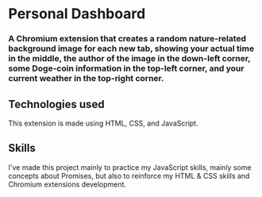 # Personal Dashboard
### A Chromium extension that creates a random nature-related background image for each new tab, showing your actual time in the middle, the author of the image in the down-left corner, some Doge-coin information in the top-left corner, and your current weather in the top-right corner.

## Technologies used
This extension is made using HTML, CSS, and JavaScript.

## Skills
I've made this project mainly to practice my JavaScript skills,
mainly some concepts about Promises, but also to reinforce
my HTML & CSS skills and Chromium extensions development.